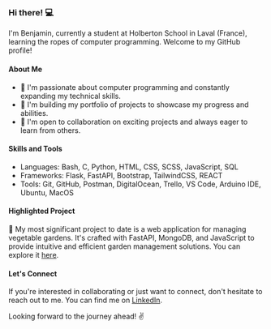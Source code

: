 ### Hi there! 💻

I'm Benjamin, currently a student at Holberton School in Laval (France), learning the ropes of computer programming. Welcome to my GitHub profile!

#### About Me

- 🌱 I'm passionate about computer programming and constantly expanding my technical skills.
- 💼 I'm building my portfolio of projects to showcase my progress and abilities.
- 👥 I'm open to collaboration on exciting projects and always eager to learn from others.

#### Skills and Tools

- Languages: Bash, C, Python, HTML, CSS, SCSS, JavaScript, SQL
- Frameworks: Flask, FastAPI, Bootstrap, TailwindCSS, REACT 
- Tools: Git, GitHub, Postman, DigitalOcean, Trello, VS Code, Arduino IDE, Ubuntu, MacOS

#### Highlighted Project

🌿 My most significant project to date is a web application for managing vegetable gardens. It's crafted with FastAPI, MongoDB, and JavaScript to provide intuitive and efficient garden management solutions. You can explore it [here](https://github.com/benjaminvandammeholberton/Garden-Companion_API).

#### Let's Connect

If you're interested in collaborating or just want to connect, don't hesitate to reach out to me. You can find me on [LinkedIn]([link_to_linkedin](https://www.linkedin.com/in/benjamin-vandamme-6084aa262/)https://www.linkedin.com/in/benjamin-vandamme-6084aa262/).

Looking forward to the journey ahead! ✌️
